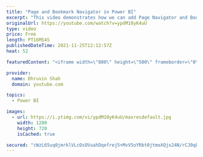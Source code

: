 ```yaml
---
title: "Page and Bookmark Navigator in Power BI"
excerpt: "This video demonstrates how we can add Page Navigator and Bookmark navigator in Power BI. This is my favorite feature rolled out from Power BI November 2021 update! With Power BI'Page and Bookmark navigator, we can easily build navigation for our report. Previously, setting up a custom page or bookmark"
originalUrl: https://youtube.com/watch?v=ypdM10yK4uU
type: video
price: Free
length: PT16M54S
publishedDateTime: 2021-11-25T12:12:57Z
heat: 52

featuredContent: "<iframe width=\"800\" height=\"500\" frameborder=\"0\" src=\"https://www.youtube.com/embed/ypdM10yK4uU\" allow=\"accelerometer; autoplay; encrypted-media; gyroscope; picture-in-picture\" allowfullscreen></iframe>"

provider:
  name: Dhruvin Shah
  domain: youtube.com

topics:
  - Power BI

images:
  - url: https://i.ytimg.com/vi/ypdM10yK4uU/maxresdefault.jpg
    width: 1280
    height: 720
    isCached: true

secured: "cWzL65uq0jmrklVLcOsOVuahDqefrej5+MvV5oYRbt0jtmoXQjx24N/rCJ0qkOyNiNgIv2NfccHHg/LbIEHvawYfZSnZthaskOMSDS+CrESAuTsAfiVysETkWxuJdwCNAplAAiE6ZUW7XiC93U+HUgz+06PuwOqP3pW+S3uesnoj9LJOIedzsqevb65Eq+tlvSPz+sce1WhrvQaRoWzVsBnVXKDZ46QBzN2vK1dPMXMRfcSvLxRKD1C+rHCteOXhTn4kUxr8wZHlLewLxnQDuFSllTic334eKf8WyS4aJdwPu+GryiMwBKl2hyMfuHtl8oe7ZH8DJLi8TsVvOpdXcJvqawXULXHr42GK0ROhP9bF4Vgxv2UHRrBsZxdQoMDJhqloc6Gyu3mBRJ6385W8aM5Ei0eTHqRUi154OZrl+E0=;/3oYdmnEgTwXW7Rs/IYt8Q=="
---
```


